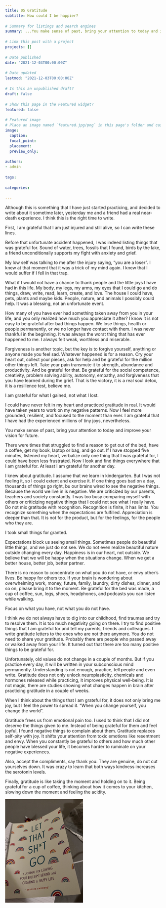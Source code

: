 ```yaml
---
title: 05 Gratitude
subtitle: How could I be happier?

# Summary for listings and search engines
summary: ...You make sense of past, bring your attention to today and improve your vision for future...

# Link this post with a project
projects: []

# Date published
date: "2021-12-03T00:00:00Z"

# Date updated
lastmod: "2021-12-03T00:00:00Z"

# Is this an unpublished draft?
draft: false

# Show this page in the Featured widget?
featured: false

# Featured image
# Place an image named `featured.jpg/png` in this page's folder and customize its options here.
image:
  caption: 
  focal_point:
  placement: 
  preview_only: 

authors:
- admin

tags:

categories:

---
```


Although this is something that I have just started practicing, and decided to write about it sometime later, yesterday me and a friend had a real near-death experience. I think this is the right time to write. 

First, I am grateful that I am just injured and still alive, so I can write these lines. 

Before that unfortunate accident happened, I was indeed listing things that was grateful for. Sound of water, trees, fossils that I found, birds by the lake, a friend unconditionally supports my fight with anxiety and grief. 

My low self was talking to me after the injury saying, “you are a loser”. I knew at that moment that it was a trick of my mind again. I knew that I would suffer if I fell in that trap. 

What if I would not have a chance to thank people and the little joys I have had in this life. My body, my legs, my arms, my eyes that I could go and do things, draw, write, read, learn, create, and love. The house I could have, pets, plants and maybe kids. People, nature, and animals I possibly could help. It was a blessing, not an unfortunate event. 

How many of you have ever had something taken away from you in your life, and you only realized how much you appreciate it after? I know it is not easy to be grateful after bad things happen. We lose things, health or people permanently, or we no longer have contact with them. I was never thankful in the beginning. It was always the worst thing that has ever happened to me. I always felt weak, worthless and miserable. 

Forgiveness is another topic, but the key is to forgive yourself, anything or anyone made you feel sad. Whatever happened is for a reason. Cry your heart out, collect your pieces, ask for help and be grateful for the million other things left. Take your pain transmute it to strength, abundance and productivity. And be grateful for that. Be grateful for the social competence, creativity, problem solving ability, autonomy, empathy, and forgiveness that you have learned during the grief. That is the victory, it is a real soul detox, it is a resilience test, believe me. 

I am grateful for what I gained, not what I lost. 

I could have never felt in my heart and practiced gratitude in real. It would have taken years to work on my negative patterns. Now I feel more grounded, resilient, and focused to the moment than ever. I am grateful that I have had the experienced millions of tiny joys, nevertheless.  

You make sense of past, bring your attention to today and improve your vision for future. 

There were times that struggled to find a reason to get out of the bed, have a coffee, get my book, laptop or bag, and go out. If I have stopped five minutes, listened my heart, verbalize only one thing that I was grateful for, I could have been less frustrated. Now I look and find things everywhere that I am grateful for. At least I am grateful for another day.

I knew about gratitude. I assume that we learn in kindergarten. But I was not feeling it, so I could extent and exercise it. If one thing goes bad on a day, thousands of things go right, bu our brains wired to see the negative things. Because the world we live in is negative. We are criticized by our parents, teachers and society constantly. I was too busy comparing myself with others or criticizing negative things that I could not see what I really have. Do not mix gratitude with recognition. Recognition is finite, it has limits. You recognize something when the expectations are fulfilled. Appreciation is deeper than that. It is not for the product, but for the feelings, for the people who they are. 

I took small things for granted.

Expectations block us seeing small things. Sometimes people do beautiful little things, and we just do not see. We do not even realize beautiful nature outside changing every day. Happiness is in our heart, not outside. We believe that we will be happy when the situations change. When we get a better house, better job, better partner. 

There is no reason to concentrate on what you do not have, or envy other’s lives. Be happy for others too. If your brain is wondering about overwhelming work, money, future, family, laundry, dirty dishes, dinner, and so on, please bring it to the moment. Be grateful for the bed was made, a cup of coffee, sun, legs, shoes, headphones, and podcasts you can listen while walking. 

Focus on what you have, not what you do not have.

I think we do not always have to dig into our childhood, find traumas and try to resolve them. It is too much negativity going on there. I try to find positive things that I am grateful for and tell my parents, friends and colleagues. I write gratitude letters to the ones who are not there anymore. You do not need to share your gratitude. Probably there are people who passed away or walked away from your life. It turned out that there are too many positive things to be grateful for.

Unfortunately, old values do not change in a couple of months. But if you practice every day, it will be written in your subconscious mind permanently. Understanding is not enough, practice, tell people and even write. Gratitude does not only unlock neuroplasticity, chemicals and hormones released while practicing, it improves physical well-being. It is not magic, there are studies showing what changes happen in brain after practicing gratitude in a couple of weeks. 

When I think about the things that I am grateful for, it does not only bring me joy, but I feel the power to spread it. “When you change yourself, you change the world”.

Gratitude frees us from emotional pain too. I used to think that I did not deserve the things given to me. Instead of being grateful for them and feel joyful, I found negative things to complain about them. Gratitude replaces self-pity with joy. It shifts your attention from toxic emotions like resentment and envy. When you constantly be grateful to others and how much other people have blessed your life, it becomes harder to ruminate on your negative experiences. 

Also, accept the compliments, say thank you. They are genuine, do not cut yourselves down. It was crazy to learn that both ways kindness increases the serotonin levels.  

Finally, gratitude is like taking the moment and holding on to it. Being grateful for a cup of coffee, thinking about how it comes to your kitchen, slowing down the moment and feeling the acidity. 

<img src="images/journal.jpeg" alt="" width="50%"/>
